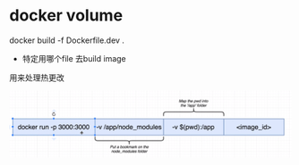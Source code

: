 # docker volume

docker build -f Dockerfile.dev . 

* 特定用哪个file 去build image

用来处理热更改

![](../.gitbook/assets/image%20%28326%29.png)

